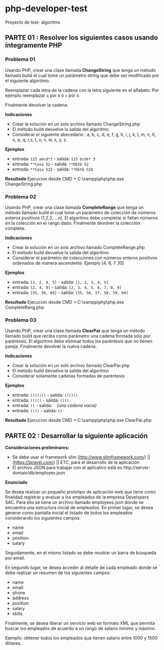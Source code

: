# php-developer-test
Proyecto de test- algoritms

PARTE 01 : Resolver los siguientes casos usando íntegramente PHP
---

### Problema 01

Usando PHP, crear una clase llamada **ChangeString** que tenga un método llamado build
el cual tome un parámetro string que debe ser modificado por el siguiente algoritmo.

Reemplazar cada letra de la cadena con la letra siguiente en el alfabeto. 
Por ejemplo reemplazar ```a``` por ```b``` ó ```c``` por ```d```.

Finalmente devolver la cadena.

**Indicaciones**

- Crear la solución en un solo archivo llamado ChangeString.php
- El método build devuelve la salida del algoritmo
- Considerar el siguiente abecedario : a, b, c, d, e, f, g, h, i, j, k, l, m, n, ñ, o, p, q, r,s, t, u, v, w, x, y, z.

**Ejemplos**
- entrada: ```123 abcd*3``` - salida: ```123 bcde* 3```
- entrada: ```**Casa 52``` - salida: ```**Dbtb 52```
- entrada: ```**Casa 52Z``` - salida: ```**Dbtb 52A```

**Resultado**
Ejecucion desde CMD > C:\xampp\php\php.exe ChangeString.php


### Problema 02

Usando PHP, crear una clase llamada **CompleteRange** que tenga un método
llamado build el cual tome un parámetro de colección de números enteros
positivos (1,2,3, ...n). El algoritmo debe completar si faltan números en la
colección en el rango dado. Finalmente devolver la colección completa.

**Indicaciones**

- Crear la solución en un solo archivo llamado CompleteRange.php
- El método build devuelve la salida del algoritmo
- Considerar el parámetro de colecciones con números enteros positivos ordenados de manera ascendente. Ejemplo [4, 6, 7 ,10]

**Ejemplos**
- entrada: ```[1, 2, 4, 5]``` - salida: ```[1, 2, 3, 4, 5]```
- entrada: ```[2, 4, 9]``` - salida: ```[2, 3, 4, 5, 6, 7, 8, 9]```
- entrada: ```[55, 58, 60]``` - salida: ```[55, 56, 57, 58, 59, 60]```

**Resultado**
Ejecucion desde CMD > C:\xampp\php\php.exe CompleteRang.php

### Problema 03

Usando PHP, crear una clase llamada **ClearPar** que tenga un método llamado
build que reciba como parámetro una cadena formada sólo por paréntesis. 
El algoritmo debe eliminar todos los paréntesis que no tienen
pareja. Finalmente devolver la nueva cadena.

**Indicaciones**

- Crear la solución en un solo archivo llamado ClearPar.php
- El método build devuelve la salida del algoritmo
- Considerar solamente cadenas formadas de paréntesis

**Ejemplos**

- entrada: ```()())()``` - salida: ```()()()```
- entrada: ```()(()``` - salida: ```()()```
- entrada: ```)(``` - salida: ``` ``` *(una cadena vacía)*
- entrada: ```((()``` - salida: ```()```

**Resultado**
Ejecucion desde CMD > C:\xampp\php\php.exe ClearPar.php

PARTE 02 : Desarrollar la siguiente aplicación
---

**Consideraciones preliminares:**

- Se debe usar el framework slim (http://www.slimframework.com/) || (https://laravel.com/)  || ETC, para el desarrollo de la aplicación
- El archivo JSON para trabajar con el aplicativo está es http://server-domain/db/employes.json

**Enunciado**

Se desea realizar un pequeño prototipo de aplicación web que tiene como
finalidad registrar y evaluar a los empleados de la empresa Developers SAC. Para
ello se tiene un archivo llamado employees.json donde se encuentra una
estructura inicial de empleados. En primer lugar, se desea generar como pantalla
inicial el listado de todos los empleados considerando los siguientes campos:

- name
- email
- position
- salary

Seguidamente, en el mismo listado se debe mostrar un barra de búsqueda por email.

En segundo lugar, se desea acceder al detalle de cada empleado donde se debe realizar un resumen de los siguientes campos:

- name
- email
- phone
- address
- position
- salary
- skills

Finalmente, se desea liberar un servicio web en formato XML que permita buscar
los empleados de acuerdo a un rango de salario mínimo y máximo. 

Ejemplo: obtener todos los empleados que tienen salario entre 1000 y 1500 dólares.
